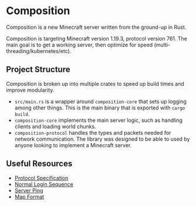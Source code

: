 # Composition
Composition is a new Minecraft server written from the ground-up in Rust.

Composition is targeting Minecraft version 1.19.3, protocol version 761.
The main goal is to get a working server, then optimize for speed (multi-threading/kubernetes/etc).

## Project Structure
Composition is broken up into multiple crates to speed up build times and improve modularity.
- `src/main.rs` is a wrapper around `composition-core` that sets up logging among other things.
  This is the main binary that is exported with `cargo build`.
- `composition-core` implements the main server logic, such as handling clients and loading world chunks.
- `composition-protocol` handles the types and packets needed for network communication.
  The library was designed to be able to used by anyone looking to implement a Minecraft server.

## Useful Resources
- [Protocol Specification](https://wiki.vg/Protocol)
- [Normal Login Sequence](https://wiki.vg/Protocol_FAQ#What.27s_the_normal_login_sequence_for_a_client.3F)
- [Server Ping](https://wiki.vg/Server_List_Ping)
- [Map Format](https://wiki.vg/Map_Format)
